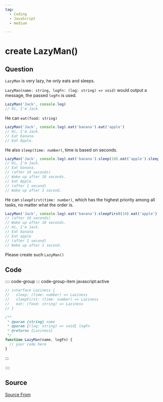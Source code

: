 ```yaml
---
tag:
  - Coding
  - JavaScript
  - medium

---
```

  
# create LazyMan()

## Question
`LazyMan` is very lazy, he only eats and sleeps.

`LazyMan(name: string, logFn: (log: string) => void)` would output a message, the passed `logFn` is used.

```js
LazyMan('Jack', console.log)
// Hi, I'm Jack.
```

He can `eat(food: string)`

```js
LazyMan('Jack', console.log).eat('banana').eat('apple')
// Hi, I'm Jack.
// Eat banana.
// Eat Apple.
```

He also `sleep(time: number)`, time is based on seconds.

```js
LazyMan('Jack', console.log).eat('banana').sleep(10).eat('apple').sleep(1)
// Hi, I'm Jack.
// Eat banana.
// (after 10 seconds)
// Wake up after 10 seconds.
// Eat Apple.
// (after 1 second)
// Wake up after 1 second.
```

He can `sleepFirst(time: number)`, which has the highest priority among all tasks, no matter what the order is.

```js
LazyMan('Jack', console.log).eat('banana').sleepFirst(10).eat('apple').sleep(1)
// (after 10 seconds)
// Wake up after 10 seconds.
// Hi, I'm Jack.
// Eat banana
// Eat apple
// (after 1 second)
// Wake up after 1 second.
```

Please create such `LazyMan()`

## Code
:::: code-group
::: code-group-item javascript:active
```javascript
// interface Laziness {
//   sleep: (time: number) => Laziness
//   sleepFirst: (time: number) => Laziness
//   eat: (food: string) => Laziness
// }

/**
 * @param {string} name
 * @param {(log: string) => void} logFn
 * @returns {Laziness}
 */
function LazyMan(name, logFn) {
  // your code here
}
```
:::
    
::::



##  Source
[Source From](https://bigfrontend.dev/problem/create-lazyman)

  